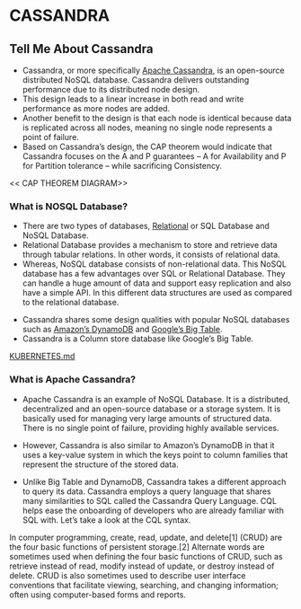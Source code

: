 # CASSANDRA

## Tell Me About Cassandra

* Cassandra, or more specifically [Apache Cassandra](https://cassandra.apache.org), is an open-source distributed NoSQL database.  Cassandra delivers outstanding performance due to its distributed node design.  
* This design leads to a linear increase in both read and write performance as more nodes are added.  
* Another benefit to the design is that each node is identical because data is replicated across all nodes, meaning no single node represents a point of failure.  
* Based on Cassandra’s design, the CAP theorem would indicate that Cassandra focuses on the A and P guarantees – A for Availability and P for Partition tolerance – while sacrificing Consistency.

<< CAP THEOREM DIAGRAM>> 


### What is NOSQL Database?

- There are two types of databases, [Relational](https://en.wikipedia.org/wiki/Relational_database) or SQL Database and NoSQL Database. 
- Relational Database provides a mechanism to store and retrieve data through tabular relations. In other words, it consists of relational data. 
- Whereas, NoSQL database consists of non-relational data. This NoSQL database has a few advantages over SQL or Relational Database. They can handle a huge amount of data and support easy replication and also have a simple API. In this different data structures are used as compared to the relational database.

* Cassandra shares some design qualities with popular NoSQL databases such as [Amazon’s DynamoDB](https://aws.amazon.com/dynamodb/) and [Google’s Big Table](https://cloud.google.com/bigtable/). 
* Cassandra is a Column store database like Google’s Big Table.  

[KUBERNETES.md](https://github.com/joemccann/dillinger/blob/master/KUBERNETES.md)

### What is Apache Cassandra?

- Apache Cassandra is an example of NoSQL Database. It is a distributed, decentralized and an open-source database or a storage system. It is basically used for managing very large amounts of structured data. There is no single point of failure, providing highly available services.

- However, Cassandra is also similar to Amazon’s DynamoDB in that it uses a key-value system in which the keys point to column families that represent the structure of the stored data.  
- Unlike Big Table and DynamoDB, Cassandra takes a different approach to query its data.  Cassandra employs a query language that shares many similarities to SQL called the Cassandra Query Language.  CQL helps ease the onboarding of developers who are already familiar with SQL with.  Let’s take a look at the CQL syntax.


In computer programming, create, read, update, and delete[1] (CRUD) are the four basic functions of persistent storage.[2] Alternate words are sometimes used when defining the four basic functions of CRUD, such as retrieve instead of read, modify instead of update, or destroy instead of delete. CRUD is also sometimes used to describe user interface conventions that facilitate viewing, searching, and changing information; often using computer-based forms and reports. 